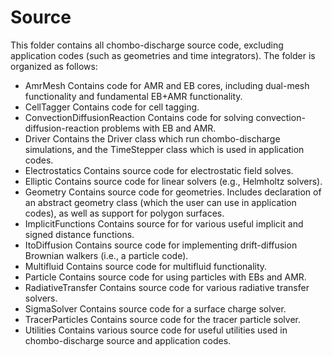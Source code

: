 # Source
This folder contains all chombo-discharge source code, excluding application codes (such as geometries and time integrators). 
The folder is organized as follows:

* AmrMesh Contains code for AMR and EB cores, including dual-mesh functionality and fundamental EB+AMR functionality.
* CellTagger Contains code for cell tagging.
* ConvectionDiffusionReaction Contains code for solving convection-diffusion-reaction problems with EB and AMR.
* Driver Contains the Driver class which run chombo-discharge simulations, and the TimeStepper class which is used in application codes.
* Electrostatics Contains source code for electrostatic field solves.
* Elliptic Contains source code for linear solvers (e.g., Helmholtz solvers).
* Geometry Contains source code for geometries. Includes declaration of an abstract geometry class (which the user can use in application codes), as well as support for polygon surfaces.
* ImplicitFunctions Contains source for for various useful implicit and signed distance functions.
* ItoDiffusion Contains source code for implementing drift-diffusion Brownian walkers (i.e., a particle code).
* Multifluid Contains source code for multifluid functionality.
* Particle Contains source code for using particles with EBs and AMR.
* RadiativeTransfer Contains source code for various radiative transfer solvers.
* SigmaSolver Contains source code for a surface charge solver.
* TracerParticles Contains source code for the tracer particle solver. 
* Utilities Contains various source code for useful utilities used in chombo-discharge source and application codes. 